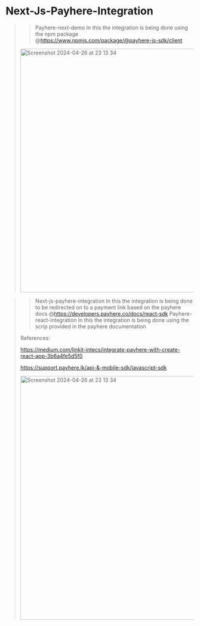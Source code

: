 # Next-Js-Payhere-Integration
>>Payhere-next-demo
>In this the integration is being done using the npm package @https://www.npmjs.com/package/@payhere-js-sdk/client
>>
><img width="651" alt="Screenshot 2024-04-26 at 23 13 34" src="https://github.com/KOTTAGENVH/Next-Js-Payhere-Integration/assets/87430226/d2635a60-e358-451c-8d8b-85fc8d06c665">

>>Next-js-payhere-integration
>In this the integration is being done to be redirected on to a payment link based on the payhere docs @https://developers.payhere.co/docs/react-sdk
>>Payhere-react-integration
>In this the integration is being done using the scrip provided in the payhere documentation
>>
>References:
>>
>https://medium.com/linkit-intecs/integrate-payhere-with-create-react-app-3b6a4fe5d5f0
>>
>https://support.payhere.lk/api-&-mobile-sdk/javascript-sdk
>>
><img width="651" alt="Screenshot 2024-04-26 at 23 13 34" src="https://github.com/KOTTAGENVH/Next-Js-Payhere-Integration/assets/87430226/9f5b86bd-da27-4f35-a2b9-03cc227df916">
